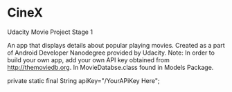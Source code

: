 # CineX
Udacity Movie Project Stage 1

An app that displays details about popular playing movies.
Created as a part of Android Developer Nanodegree provided by Udacity.
Note: In order to build your own app, add your own API key obtained from http://themoviedb.org.
      In MovieDatabse.class found in Models Package. 

private static final String apiKey="/YourAPiKey Here";




